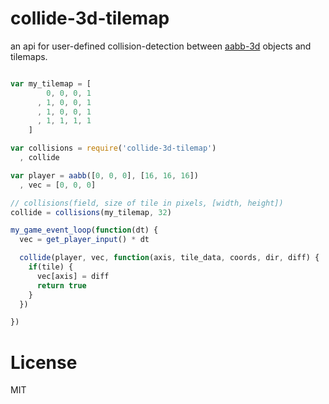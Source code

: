 # collide-3d-tilemap

an api for user-defined collision-detection between [aabb-3d](https://github.com/chrisdickinson/aabb-3d) objects and tilemaps.

```javascript

var my_tilemap = [
        0, 0, 0, 1
      , 1, 0, 0, 1
      , 1, 0, 0, 1
      , 1, 1, 1, 1
    ]

var collisions = require('collide-3d-tilemap')
  , collide

var player = aabb([0, 0, 0], [16, 16, 16])
  , vec = [0, 0, 0]

// collisions(field, size of tile in pixels, [width, height])
collide = collisions(my_tilemap, 32)

my_game_event_loop(function(dt) {
  vec = get_player_input() * dt 

  collide(player, vec, function(axis, tile_data, coords, dir, diff) {
    if(tile) {
      vec[axis] = diff
      return true
    }
  })

})

```

# License

MIT
